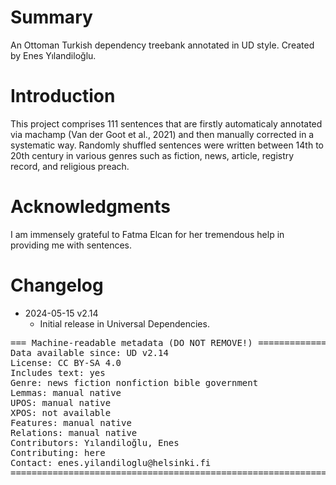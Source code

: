 # Summary

An Ottoman Turkish dependency treebank annotated in UD style. Created by Enes Yılandiloğlu.


# Introduction

This project comprises 111 sentences that are firstly automaticaly annotated via machamp (Van der Goot et al., 2021)
and then manually corrected in a systematic way. Randomly shuffled sentences were written between 14th to 20th century in various genres
such as fiction, news, article, registry record, and religious preach.


# Acknowledgments

I am immensely grateful to Fatma Elcan for her tremendous help in providing me with sentences.


# Changelog

* 2024-05-15 v2.14
  * Initial release in Universal Dependencies.


<pre>
=== Machine-readable metadata (DO NOT REMOVE!) ================================
Data available since: UD v2.14
License: CC BY-SA 4.0
Includes text: yes
Genre: news fiction nonfiction bible government
Lemmas: manual native
UPOS: manual native
XPOS: not available
Features: manual native
Relations: manual native
Contributors: Yılandiloğlu, Enes
Contributing: here
Contact: enes.yilandiloglu@helsinki.fi
===============================================================================
</pre>
